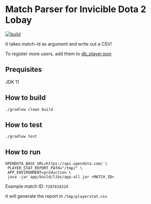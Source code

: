 # Match Parser for Invicible Dota 2 Lobay

[![build](https://github.com/qornanali/inv-liga-utils-match-parser/actions/workflows/build.yml/badge.svg)](https://github.com/qornanali/inv-liga-utils-match-parser/actions/workflows/build.yml)

It takes match-id as argument and write out a CSV!

To register more users, add them to [db_player.json](app/src/main/resources/db_player.json)

## Prequisites

JDK 11

## How to build

```
./gradlew clean build
```

## How to test

```
./gradlew test
```

## How to run

```
OPENDOTA_BASE_URL=https://api.opendota.com/ \
 PLAYER_STAT_REPORT_PATH="/tmp/" \
 APP_ENVIRONMENT=production \
 java -jar app/build/libs/app-all.jar <MATCH_ID>
```

Example match ID: `7287818324`

It will generate the report in `/tmp/playerstat.csv`
